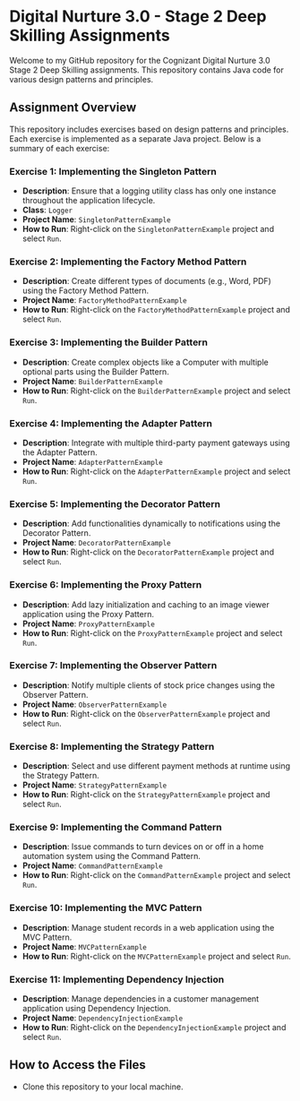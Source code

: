 # Digital Nurture 3.0 - Stage 2 Deep Skilling Assignments

Welcome to my GitHub repository for the Cognizant Digital Nurture 3.0 Stage 2 Deep Skilling assignments. 
This repository contains Java code for various design patterns and principles.

## Assignment Overview

This repository includes exercises based on design patterns and principles. Each exercise is implemented as 
a separate Java project. Below is a summary of each exercise:

### Exercise 1: Implementing the Singleton Pattern
- **Description**: Ensure that a logging utility class has only one instance throughout the application lifecycle.
- **Class**: `Logger`
- **Project Name**: `SingletonPatternExample`
- **How to Run**: Right-click on the `SingletonPatternExample` project and select `Run`.

### Exercise 2: Implementing the Factory Method Pattern
- **Description**: Create different types of documents (e.g., Word, PDF) using the Factory Method Pattern.
- **Project Name**: `FactoryMethodPatternExample`
- **How to Run**: Right-click on the `FactoryMethodPatternExample` project and select `Run`.

### Exercise 3: Implementing the Builder Pattern
- **Description**: Create complex objects like a Computer with multiple optional parts using the Builder Pattern.
- **Project Name**: `BuilderPatternExample`
- **How to Run**: Right-click on the `BuilderPatternExample` project and select `Run`.

### Exercise 4: Implementing the Adapter Pattern
- **Description**: Integrate with multiple third-party payment gateways using the Adapter Pattern.
- **Project Name**: `AdapterPatternExample`
- **How to Run**: Right-click on the `AdapterPatternExample` project and select `Run`.

### Exercise 5: Implementing the Decorator Pattern
- **Description**: Add functionalities dynamically to notifications using the Decorator Pattern.
- **Project Name**: `DecoratorPatternExample`
- **How to Run**: Right-click on the `DecoratorPatternExample` project and select `Run`.

### Exercise 6: Implementing the Proxy Pattern
- **Description**: Add lazy initialization and caching to an image viewer application using the Proxy Pattern.
- **Project Name**: `ProxyPatternExample`
- **How to Run**: Right-click on the `ProxyPatternExample` project and select `Run`.

### Exercise 7: Implementing the Observer Pattern
- **Description**: Notify multiple clients of stock price changes using the Observer Pattern.
- **Project Name**: `ObserverPatternExample`
- **How to Run**: Right-click on the `ObserverPatternExample` project and select `Run`.

### Exercise 8: Implementing the Strategy Pattern
- **Description**: Select and use different payment methods at runtime using the Strategy Pattern.
- **Project Name**: `StrategyPatternExample`
- **How to Run**: Right-click on the `StrategyPatternExample` project and select `Run`.

### Exercise 9: Implementing the Command Pattern
- **Description**: Issue commands to turn devices on or off in a home automation system using the Command Pattern.
- **Project Name**: `CommandPatternExample`
- **How to Run**: Right-click on the `CommandPatternExample` project and select `Run`.

### Exercise 10: Implementing the MVC Pattern
- **Description**: Manage student records in a web application using the MVC Pattern.
- **Project Name**: `MVCPatternExample`
- **How to Run**: Right-click on the `MVCPatternExample` project and select `Run`.

### Exercise 11: Implementing Dependency Injection
- **Description**: Manage dependencies in a customer management application using Dependency Injection.
- **Project Name**: `DependencyInjectionExample`
- **How to Run**: Right-click on the `DependencyInjectionExample` project and select `Run`.

## How to Access the Files

- Clone this repository to your local machine.
